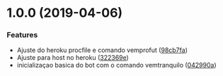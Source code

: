 # 1.0.0 (2019-04-06)


### Features

* Ajuste do heroku procfile e comando vemprofut ([98cb7fa](https://github.com/PedroBarata/discordBot/commit/98cb7fa))
* Ajuste para host no heroku ([322369e](https://github.com/PedroBarata/discordBot/commit/322369e))
* inicializaçao basica do bot com o comando vemtranquilo ([042990a](https://github.com/PedroBarata/discordBot/commit/042990a))



